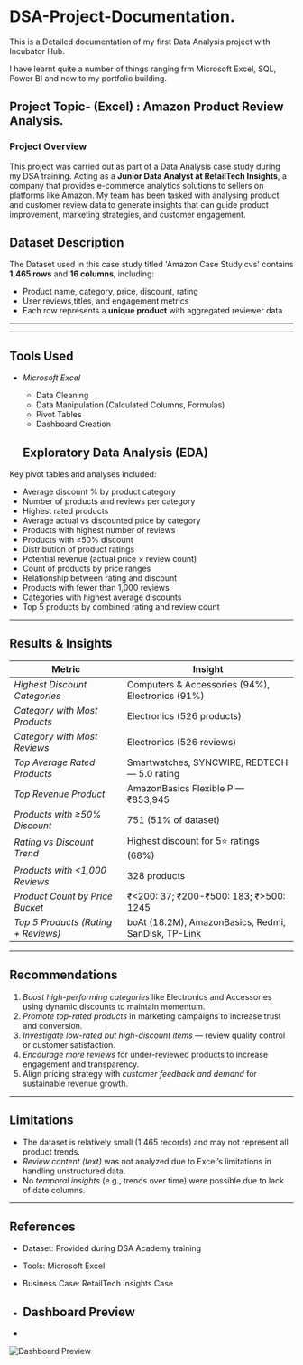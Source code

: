 # DSA-Project-Documentation.
This is a Detailed documentation of my first Data Analysis project with Incubator Hub. 

I have learnt quite a number of things ranging frm Microsoft Excel, SQL, Power BI and now to my portfolio building.

## Project Topic- (Excel) : Amazon Product Review Analysis.

### Project Overview

This project was carried out as part of a Data Analysis case study during my DSA training. Acting as a **Junior Data Analyst at RetailTech Insights**, a company that provides
e-commerce analytics solutions to sellers on platforms like Amazon. My team has been
tasked with analysing product and customer review data to generate insights that can
guide product improvement, marketing strategies, and customer engagement.


## Dataset Description

The Dataset used in this case study titled 'Amazon Case Study.cvs' contains **1,465 rows** and **16 columns**, including:

- Product name, category, price, discount, rating
- User reviews,titles, and engagement metrics
- Each row represents a **unique product** with aggregated reviewer data

---

---

## Tools Used

- *Microsoft Excel*
  - Data Cleaning
  - Data Manipulation (Calculated Columns, Formulas)
  - Pivot Tables
  - Dashboard Creation
 
   ##  Exploratory Data Analysis (EDA)  
Key pivot tables and analyses included:  
- Average discount % by product category  
- Number of products and reviews per category  
- Highest rated products  
- Average actual vs discounted price by category  
- Products with highest number of reviews  
- Products with ≥50% discount  
- Distribution of product ratings  
- Potential revenue (actual price × review count)  
- Count of products by price ranges  
- Relationship between rating and discount  
- Products with fewer than 1,000 reviews  
- Categories with highest average discounts  
- Top 5 products by combined rating and review count  

---

## Results & Insights

|  Metric |  Insight |
|----------|------------|
| *Highest Discount Categories* | Computers & Accessories (94%), Electronics (91%) |
| *Category with Most Products* | Electronics (526 products) |
| *Category with Most Reviews* | Electronics (526 reviews) |
| *Top Average Rated Products* | Smartwatches, SYNCWIRE, REDTECH — 5.0 rating |
| *Top Revenue Product* | AmazonBasics Flexible P — ₹853,945 |
| *Products with ≥50% Discount* | 751 (51% of dataset) |
| *Rating vs Discount Trend* | Highest discount for 5⭐ ratings (68%) |
| *Products with <1,000 Reviews* | 328 products |
| *Product Count by Price Bucket* | ₹<200: 37; ₹200-₹500: 183; ₹>500: 1245 |
| *Top 5 Products (Rating + Reviews)* | boAt (18.2M), AmazonBasics, Redmi, SanDisk, TP-Link |

---

##  Recommendations  

1. *Boost high-performing categories* like Electronics and Accessories using dynamic discounts to maintain momentum.  
2. *Promote top-rated products* in marketing campaigns to increase trust and conversion.  
3. *Investigate low-rated but high-discount items* — review quality control or customer satisfaction.  
4. *Encourage more reviews* for under-reviewed products to increase engagement and transparency.  
5. Align pricing strategy with *customer feedback and demand* for sustainable revenue growth.

---

## Limitations  

- The dataset is relatively small (1,465 records) and may not represent all product trends.  
- *Review content (text)* was not analyzed due to Excel’s limitations in handling unstructured data.  
- No *temporal insights* (e.g., trends over time) were possible due to lack of date columns.  

---

##  References  
- Dataset: Provided during DSA Academy training  
- Tools: Microsoft Excel  
- Business Case: RetailTech Insights Case

- ## Dashboard Preview
- 
 ![Dashboard Preview](https://github.com/user-attachments/assets/49e4b781-775e-4ab9-92fa-6f08c08a3621)

